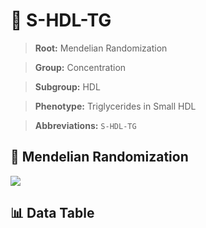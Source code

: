 # 🧪 S-HDL-TG

> **Root:** Mendelian Randomization

> **Group:** Concentration  

> **Subgroup:** HDL

> **Phenotype:** Triglycerides in Small HDL  

> **Abbreviations:** `S-HDL-TG`

## 🧬 Mendelian Randomization  

<img src="/MR/Figures/Inverse/ShengxianHDLhengxianTG.png"/>


## 📊 Data Table


<CsvTableMRI src="/public/MR/Data/Inverse/ShengxianHDLhengxianTG.csv"/>
